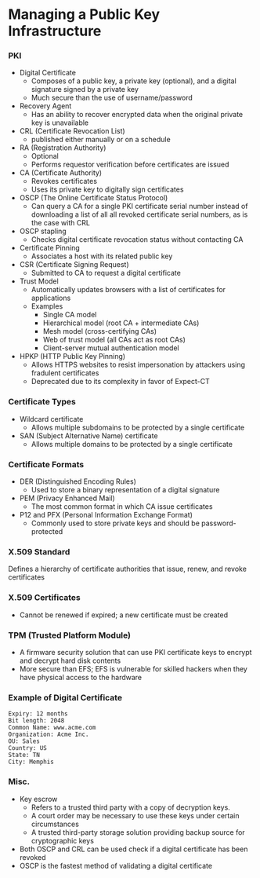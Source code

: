 # Managing a Public Key Infrastructure
### PKI
* Digital Certificate
  * Composes of a public key, a private key (optional), and a digital signature signed by a private key
  * Much secure than the use of username/password
* Recovery Agent
  * Has an ability to recover encrypted data when the original private key is unavailable
* CRL (Certificate Revocation List)
  * published either manually or on a schedule
* RA (Registration Authority)
  * Optional
  * Performs requestor verification before certificates are issued
* CA (Certificate Authority)
  * Revokes certificates
  * Uses its private key to digitally sign certificates
* OSCP (The Online Certificate Status Protocol)
  * Can query a CA for a single PKI certificate serial number instead of downloading a list of all all revoked certificate serial numbers, as is the case with CRL
* OSCP stapling
  * Checks digital certificate revocation status without contacting CA
* Certificate Pinning
  * Associates a host with its related public key
* CSR (Certificate Signing Request)
  * Submitted to CA to request a digital certificate
* Trust Model
  * Automatically updates browsers with a list of certificates for applications
  * Examples
    * Single CA model
    * Hierarchical model (root CA + intermediate CAs)
    * Mesh model (cross-certifying CAs)
    * Web of trust model (all CAs act as root CAs)
    * Client-server mutual authentication model
* HPKP (HTTP Public Key Pinning)
  * Allows HTTPS websites to resist impersonation by attackers using fradulent certificates
  * Deprecated due to its complexity in favor of Expect-CT
  
### Certificate Types
* Wildcard certificate
  * Allows multiple subdomains to be protected by a single certificate
* SAN (Subject Alternative Name) certificate
  * Allows multiple domains to be protected by a single certificate
  
### Certificate Formats
* DER (Distinguished Encoding Rules)
  * Used to store a binary representation of a digital signature
* PEM (Privacy Enhanced Mail)
  * The most common format in which CA issue certificates
* P12 and PFX (Personal Information Exchange Format)
  * Commonly used to store private keys and should be password-protected
### X.509 Standard
Defines a hierarchy of certificate authorities that issue, renew, and revoke certificates
  
### X.509 Certificates
* Cannot be renewed if expired; a new certificate must be created

### TPM (Trusted Platform Module)
* A firmware security solution that can use PKI certificate keys to encrypt and decrypt hard disk contents
* More secure than EFS; EFS is vulnerable for skilled hackers when they have physical access to the hardware

### Example of Digital Certificate
```
Expiry: 12 months
Bit length: 2048
Common Name: www.acme.com
Organization: Acme Inc.
OU: Sales
Country: US
State: TN
City: Memphis
```
  
### Misc.
* Key escrow
  * Refers to a trusted third party with a copy of decryption keys.
  * A court order may be necessary to use these keys under certain circumstances
  * A trusted third-party storage solution providing backup source for cryptographic keys
* Both OSCP and CRL can be used check if a digital certificate has been revoked
* OSCP is the fastest method of validating a digital certificate

